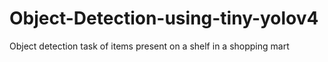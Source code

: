 # Object-Detection-using-tiny-yolov4
Object detection  task of items present on a shelf in a shopping mart
